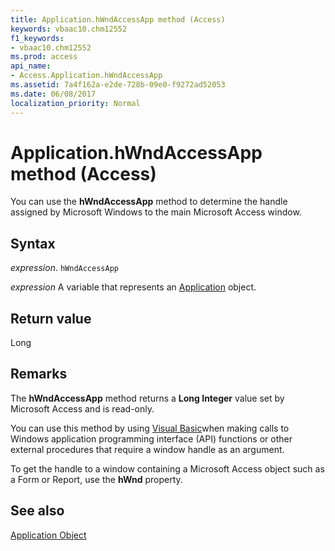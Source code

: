 ```yaml
---
title: Application.hWndAccessApp method (Access)
keywords: vbaac10.chm12552
f1_keywords:
- vbaac10.chm12552
ms.prod: access
api_name:
- Access.Application.hWndAccessApp
ms.assetid: 7a4f162a-e2de-728b-09e0-f9272ad52053
ms.date: 06/08/2017
localization_priority: Normal
---
```



# Application.hWndAccessApp method (Access)

You can use the  **hWndAccessApp** method to determine the handle assigned by Microsoft Windows to the main Microsoft Access window.


## Syntax

_expression_. `hWndAccessApp`

_expression_ A variable that represents an [Application](Access.Application.md) object.


## Return value

Long


## Remarks

The  **hWndAccessApp** method returns a **Long Integer** value set by Microsoft Access and is read-only.

You can use this method by using [Visual Basic](../access/Concepts/Settings/set-properties-by-using-visual-basic.md)when making calls to Windows application programming interface (API) functions or other external procedures that require a window handle as an argument.

To get the handle to a window containing a Microsoft Access object such as a Form or Report, use the  **hWnd** property.


## See also


[Application Object](Access.Application.md)


